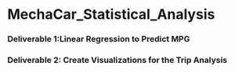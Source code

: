 # MechaCar_Statistical_Analysis



### Deliverable 1:Linear Regression to Predict MPG


### Deliverable 2: Create Visualizations for the Trip Analysis
